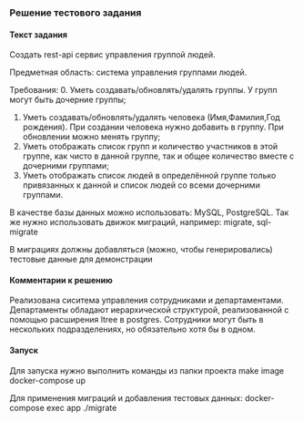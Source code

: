 ### Решение тестового задания

#### Текст задания
Создать rest-api сервис управления группой людей.

Предметная область: cистема управления группами 
людей.

Требования:
0. Уметь создавать/обновлять/удалять группы. У групп 
могут быть дочерние группы;
1. Уметь создавать/обновлять/удалять человека 
(Имя,Фамилия,Год рождения). При
создании человека 
нужно добавить в группу. При обновлении можно 
менять группу;
2. Уметь отображать список групп и количество 
участников в этой группе, как чисто
 в данной группе, 
так и общее количество вместе с дочерними группами;
3. Уметь отображать список людей в определённой 
группе только привязанных к данной
 и список людей 
со всеми дочерними группами.

В качестве базы данных можно использовать: MySQL, 
PostgreSQL. Так же нужно использовать движок 
миграций, например: migrate, sql-migrate

В миграциях должны добавляться (можно, чтобы 
генерировались) тестовые данные для демонстрации

#### Комментарии к решению

Реализована сиситема управления сотрудниками и департаментами. Департаменты обладают иерархической структурой, реализованной с помощью расширения ltree в postgres.
Сотрудники могут быть в нескольких подразделениях, но обязательно хотя бы в одном.

#### Запуск
Для запуска нужно выполнить команды из папки проекта
make image
docker-compose up

Для применения миграций и добавления тестовых данных:
docker-compose exec app ./migrate

